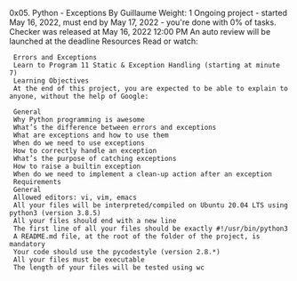 0x05. Python - Exceptions
 By Guillaume
  Weight: 1
   Ongoing project - started May 16, 2022, must end by May 17, 2022 - you're done with 0% of tasks.
    Checker was released at May 16, 2022 12:00 PM
     An auto review will be launched at the deadline
     Resources
     Read or watch:

     Errors and Exceptions
     Learn to Program 11 Static & Exception Handling (starting at minute 7)
     Learning Objectives
     At the end of this project, you are expected to be able to explain to anyone, without the help of Google:

     General
     Why Python programming is awesome
     What’s the difference between errors and exceptions
     What are exceptions and how to use them
     When do we need to use exceptions
     How to correctly handle an exception
     What’s the purpose of catching exceptions
     How to raise a builtin exception
     When do we need to implement a clean-up action after an exception
     Requirements
     General
     Allowed editors: vi, vim, emacs
     All your files will be interpreted/compiled on Ubuntu 20.04 LTS using python3 (version 3.8.5)
     All your files should end with a new line
     The first line of all your files should be exactly #!/usr/bin/python3
     A README.md file, at the root of the folder of the project, is mandatory
     Your code should use the pycodestyle (version 2.8.*)
     All your files must be executable
     The length of your files will be tested using wc
